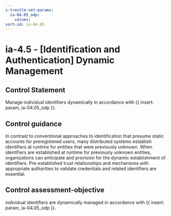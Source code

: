 ```yaml
---
x-trestle-set-params:
  ia-04.05_odp:
    values:
sort-id: ia-04.05
---
```


# ia-4.5 - \[Identification and Authentication\] Dynamic Management

## Control Statement

Manage individual identifiers dynamically in accordance with {{ insert: param, ia-04.05_odp }}.

## Control guidance

In contrast to conventional approaches to identification that presume static accounts for preregistered users, many distributed systems establish identifiers at runtime for entities that were previously unknown. When identifiers are established at runtime for previously unknown entities, organizations can anticipate and provision for the dynamic establishment of identifiers. Pre-established trust relationships and mechanisms with appropriate authorities to validate credentials and related identifiers are essential.

## Control assessment-objective

individual identifiers are dynamically managed in accordance with {{ insert: param, ia-04.05_odp }}.
